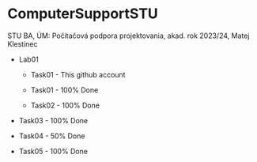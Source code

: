 # ComputerSupportSTU

STU BA, ÚM: Počítačová podpora projektovania, akad. rok 2023/24, Matej Klestinec

-   Lab01

    -   Task01 - This github account

    -   Task01 - 100% Done

    -   Task02 - 100% Done
    
-   Task03 - 100% Done
    
-   Task04 - 50% Done
    
-   Task05 - 100% Done


